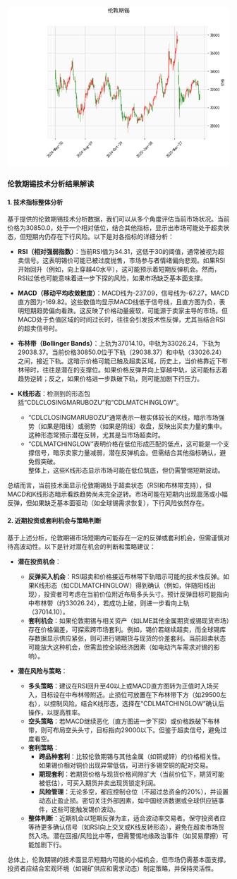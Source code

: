 ![图](stan.png)

### 伦敦期锡技术分析结果解读

#### 1. 技术指标整体分析
基于提供的伦敦期锡技术分析数据，我们可以从多个角度评估当前市场状况。当前价格为30850.0，处于一个相对低位，结合其他指标，显示出市场可能处于超卖状态，但短期内仍存在下行风险。以下是对各指标的详细分析：

- **RSI（相对强弱指数）**：当前RSI值为34.31，这低于30的阈值，通常被视为超卖信号。这表明锡价可能已被过度抛售，市场参与者情绪偏向悲观。如果RSI开始回升（例如，向上穿越40水平），这可能预示着短期反弹机会。然而，RSI过低也可能意味着进一步下探的风险，如果市场缺乏基本面支撑。

- **MACD（移动平均收敛散度）**：MACD线为-237.09，信号线为-67.27，MACD直方图为-169.82。这些数值均显示MACD线低于信号线，且直方图为负，表明短期趋势偏向看跌。这反映了价格动量疲软，可能源于卖家主导的市场。但MACD处于负值区域的时间过长时，往往会引发技术性反弹，尤其当结合RSI的超卖信号时。

- **布林带（Bollinger Bands）**：上轨为37014.10，中轨为33026.24，下轨为29038.37。当前价格30850.0位于下轨（29038.37）和中轨（33026.24）之间，接近下轨。这暗示价格可能已触及超卖区域，历史上，当价格靠近下布林带时，往往是潜在的支撑位。如果价格反弹并向上穿越中轨，这可能标志着趋势逆转；反之，如果价格进一步跌破下轨，则可能加剧下行压力。

- **K线形态**：检测到的形态包括“CDLCLOSINGMARUBOZU”和“CDLMATCHINGLOW”。  
  - “CDLCLOSINGMARUBOZU”通常表示一根实体较长的K线，暗示市场强势（如果是阳线）或弱势（如果是阴线）收盘，反映出买卖力量的集中。这种形态常预示潜在反转，尤其是当市场超卖时。  
  - “CDLMATCHINGLOW”表明价格在低位形成匹配的低点，这可能是一个支撑信号，暗示卖家力量减弱，潜在反弹机会。但需结合其他指标确认，避免假突破。  
  整体上，这些K线形态显示市场可能在低位筑底，但仍需警惕短期波动。

总结而言，当前技术面显示伦敦期锡处于超卖状态（RSI和布林带支持），但MACD和K线形态暗示看跌趋势尚未完全逆转。市场可能在短期内出现震荡或小幅反弹，但如果缺乏基本面驱动（如全球锡需求恢复），下行风险依然存在。

#### 2. 近期投资或套利机会与策略判断
基于上述分析，伦敦期锡市场短期内可能存在一定的反弹或套利机会，但需谨慎对待高波动性。以下是针对潜在机会的判断和策略建议：

- **潜在投资机会**：
  - **反弹买入机会**：RSI超卖和价格接近布林带下轨暗示可能的技术性反弹。如果K线形态（如CDLMATCHINGLOW）得到确认（例如，伴随阳线出现），投资者可考虑在当前价位附近布局多头头寸。预计反弹目标可能指向中布林带（约33026.24），若成功上破，则进一步看向上轨（37014.10）。  
  - **套利机会**：如果伦敦期锡与相关资产（如LME其他金属期货或锡现货市场）存在价格偏差，可探索跨市场套利。例如，锡价若继续超卖，而全球锡库存数据显示供应紧张，则可进行锡期货与现货的价差套利。当前超卖状态可能放大这种机会，但需监控全球经济因素（如电动汽车需求对锡的影响）。

- **潜在风险与策略**：
  - **多头策略**：建议在RSI回升至40以上或MACD直方图转为正值时入场买入，目标设在中布林带附近。止损位可放置在下布林带下方（如29500左右），以控制风险。结合K线形态，选择在“CDLMATCHINGLOW”确认后操作，以提高胜率。
  - **空头策略**：若MACD继续恶化（直方图进一步下探）或价格跌破下布林带，则可布局空头头寸，目标指向29000以下。但鉴于超卖信号，避免过度看空。
  - **套利策略**：  
    - **跨品种套利**：比较伦敦期锡与其他金属（如铜或锌）的价格相关性。如果锡价相对铜价出现异常低估，可进行多锡空铜的配对交易。  
    - **期现套利**：若期货价格与现货价格间隙扩大（当前价位下，期货可能被低估），可买入期货并卖出现货锁定利润。  
    - **风险管理**：无论多空，都应控制仓位（不超过总资金的20%），并设置动态止盈止损。密切关注外部因素，如中国经济数据或全球供应链事件，这些可能触发锡价波动。
  - **整体判断**：近期机会以短期反弹为主，适合波动率交易者。保守投资者应等待更多确认信号（如RSI向上交叉或K线反转形态），避免在超卖市场贸然入场。潜在回报/风险比中等，但需警惕地缘政治事件（如贸易摩擦）可能加剧下行。

总体上，伦敦期锡的技术面显示短期内可能的小幅机会，但市场仍需基本面支撑。投资者应结合宏观环境（如锡矿供应和需求动态）制定策略，并保持灵活性。